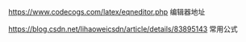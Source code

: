 https://www.codecogs.com/latex/eqneditor.php 编辑器地址

https://blog.csdn.net/lihaoweicsdn/article/details/83895143 常用公式 
